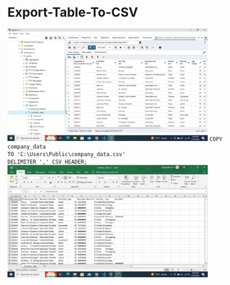 # Export-Table-To-CSV
<img src="sample images/table.png" width="450">
<code>COPY company_data 
TO 'C:\Users\Public\company_data.csv' 
DELIMITER ',' CSV HEADER;</code>
<img src="sample images/csv.png" width="450">
